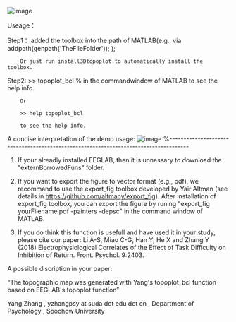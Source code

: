 

![image](https://raw.githubusercontent.com/yangzhangpsy/3dtopoplot/master/pesudo-572-1.png)

Useage：

Step1： added the toolbox into the path of MATLAB(e.g., via addpath(genpath('TheFileFolder'));  );

        Or just run install3Dtopoplot to automatically install the toolbox.

Step2: >> topoplot_bcl % in the commandwindow of MATLAB to see the help info.


        Or 
        
        >> help topoplot_bcl
        
        to see the help info.




A concise interpretation of the demo usage:
![image](https://raw.githubusercontent.com/yangzhangpsy/3dtopoplot/master/interpretation.png)
%-------------------------------------------------------------------------------------
    
1) If your alreadly installed EEGLAB, then it is unnessary to download the "externBorrowedFuns" folder.

2) If you want to export the figure to vector format (e.g., pdf), we recommand to use the export_fig toolbox developed by Yair Altman (see details in https://github.com/altmany/export_fig). After installation of export_fig toolbox, you can export the figure by runing  "export_fig yourFilename.pdf -painters -depsc" in the command window of MATLAB.

3) If you do think this function is usefull and have used it in your study, please cite our paper:
Li A-S, Miao C-G, Han Y, He X and Zhang Y (2018)
Electrophysiological Correlates of the Effect of Task Difficulty on Inhibition of Return. Front. Psychol. 9:2403.

A possible discription in your paper:

“The topographic map was generated with Yang's topoplot_bcl function based on EEGLAB's topoplot function”

Yang Zhang
, yzhangpsy at suda dot edu dot cn
, Department of Psychology
, Soochow University
